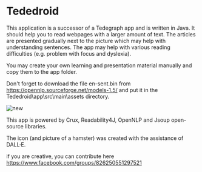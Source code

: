 # Tededroid
This application is a successor of a Tedegraph app and is written in Java.
It should help you to read webpages with a larger amount of text.
The articles are presented gradually next to the picture which may help with understanding sentences.
The app may help with various reading difficulties (e.g. problem with focus and dyslexia).

You may create your own learning and presentation material manually and copy them to the app folder.

Don't forget to download the file en-sent.bin from https://opennlp.sourceforge.net/models-1.5/ and
put it in the Tededroid\app\src\main\assets directory.

![new](https://github.com/lucidl/tededroid/assets/2452010/8bc5ec7e-c01b-4a3b-a586-cac8b682af3f)

This app is powered by Crux, Readability4J, OpenNLP and Jsoup open-source libraries.

The icon (and picture of a hamster) was created with the assistance of DALL·E.

if you are creative, you can contribute here https://www.facebook.com/groups/826250551297521
